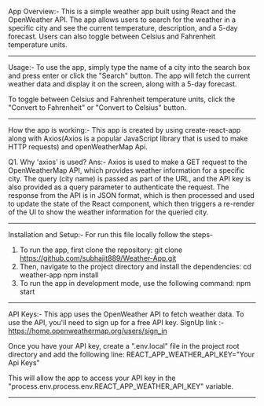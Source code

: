 
App Overview:-
This is a simple weather app built using React and the OpenWeather API. The app allows users to search for the weather in a specific city and see the current temperature, description, and a 5-day forecast. Users can also toggle between Celsius and Fahrenheit temperature units.

***************************************************************************************************************************************************************************************

Usage:-
To use the app, simply type the name of a city into the search box and press enter or click the "Search" button. The app will fetch the current weather data and display it on the screen, along with a 5-day forecast.

To toggle between Celsius and Fahrenheit temperature units, click the "Convert to Fahrenheit" or "Convert to Celsius" button.

***************************************************************************************************************************************************************************************

How the app is working:-
This app is created by using create-react-app along with Axios(Axios is a popular JavaScript library that is used to make HTTP requests) 
and openWeatherMap Api.

Q1. Why 'axios' is used?
Ans:- Axios is used to make a GET request to the OpenWeatherMap API, which provides weather information for a specific city. The query (city name) is passed as part of the URL, and the API key is also provided as a query parameter to authenticate the request. The response from the API is in JSON format, which is then processed and used to update the state of the React component, which then triggers a re-render of the UI to show the weather information for the queried city.

***************************************************************************************************************************************************************************************

Installation and Setup:-
For run this file locally follow the steps-
1. To run the app, first clone the repository: 
    git clone https://github.com/subhajit889/Weather-App.git
2. Then, navigate to the project directory and install the dependencies:
    cd weather-app
    npm install
3. To run the app in development mode, use the following command:
    npm start

***************************************************************************************************************************************************************************************

API Keys:-
This app uses the OpenWeather API to fetch weather data. To use the API, you'll need to sign up for a free API key.
SignUp link :- https://home.openweathermap.org/users/sign_in

Once you have your API key, create a ".env.local" file in the project root directory and add the following line:
    REACT_APP_WEATHER_API_KEY="Your Api Keys"

This will allow the app to access your API key in the "process.env.process.env.REACT_APP_WEATHER_API_KEY" variable.

***************************************************************************************************************************************************************************************